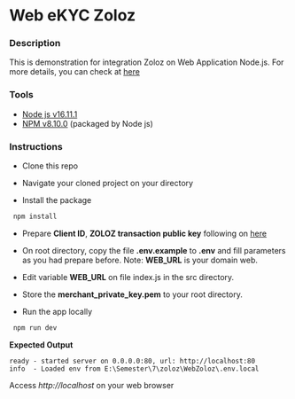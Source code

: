 # Web eKYC Zoloz

### Description
This is demonstration for integration Zoloz on Web Application Node.js. For more details, you can check at [here](https://docs.zoloz.com/zoloz/saas/integration/grv4bb)

### Tools
* [Node js v16.11.1](https://nodejs.org/)
* [NPM v8.10.0](https://www.npmjs.com/) (packaged by Node js)


### Instructions

* Clone this repo

* Navigate your cloned project on your directory

* Install the package

```bash
 npm install
```

* Prepare **Client ID**, **ZOLOZ transaction public key** following on [here](https://docs.zoloz.com/zoloz/saas/integration/xxs8fe#Cb1Lh)

* On root directory, copy the file **.env.example** to **.env** and fill parameters as you had prepare before.
Note: **WEB_URL** is your domain web.

* Edit variable **WEB_URL** on file index.js in the src directory.

* Store the **merchant_private_key.pem** to your root directory.

* Run the app locally

```bash
 npm run dev
```

**Expected Output**

```console
ready - started server on 0.0.0.0:80, url: http://localhost:80
info  - Loaded env from E:\Semester\7\zoloz\WebZoloz\.env.local
```

Access *http://localhost* on your web browser